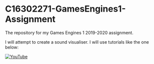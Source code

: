 # C16302271-GamesEngines1-Assignment
The repository for my Games Engines 1 2019-2020 assignment.


I will attempt to create a sound visualiser. I will use tutorials like the one below:

[![YouTube](http://img.youtube.com/vi/GHc9RF258VA/0.jpg)](https://www.youtube.com/watch?v=GHc9RF258VA)
